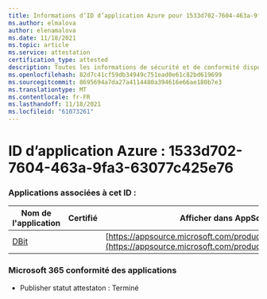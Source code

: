 ```yaml
---
title: Informations d’ID d’application Azure pour 1533d702-7604-463a-9fa3-63077c425e76
ms.author: elmalova
author: elenamalova
ms.date: 11/18/2021
ms.topic: article
ms.service: attestation
certification_type: attested
description: Toutes les informations de sécurité et de conformité disponibles pour 1533d702-7604-463a-9fa3-63077c425e76.
ms.openlocfilehash: 82d7c41cf59db34949c751ead0e61c82bd619699
ms.sourcegitcommit: 8695694a7da27a4114480a394616e66ae180b7e3
ms.translationtype: MT
ms.contentlocale: fr-FR
ms.lasthandoff: 11/18/2021
ms.locfileid: "61073261"
---
```

# <a name="azure-app-id-1533d702-7604-463a-9fa3-63077c425e76"></a>ID d’application Azure : 1533d702-7604-463a-9fa3-63077c425e76


### <a name="apps-associated-with-this-id"></a>Applications associées à cet ID :
| **Nom de l'application** | **Certifié** | **Afficher dans AppSource** |
|--------------|---------------|-----------------------|
| [DBit](https://docs.microsoft.com/microsoft-365-app-certification/forward/WA200001536) |  | [https://appsource.microsoft.com/product/office/WA200001536](https://appsource.microsoft.com/product/office/WA200001536) |

### <a name="microsoft-365-app-compliance-status"></a>Microsoft 365 conformité des applications
- Publisher statut attestaton : Terminé

